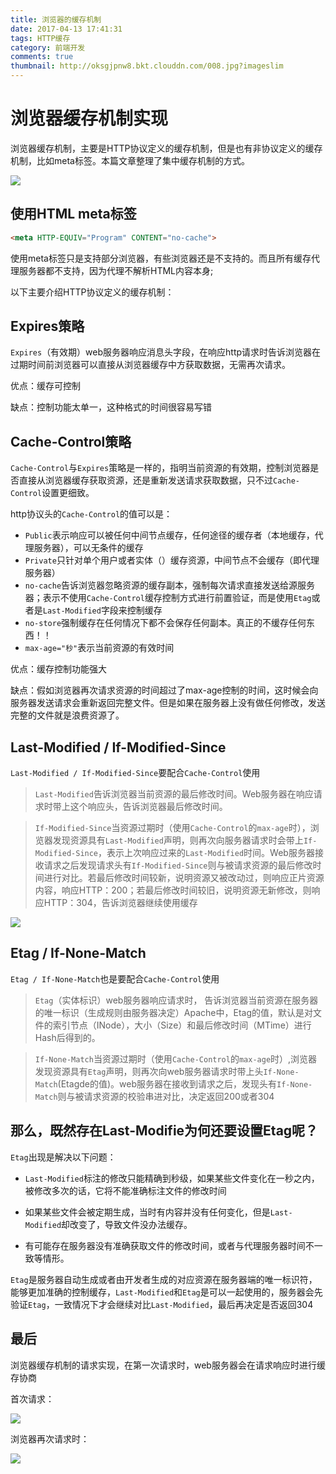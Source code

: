 ```yaml
---
title: 浏览器的缓存机制
date: 2017-04-13 17:41:31
tags: HTTP缓存
category: 前端开发
comments: true
thumbnail: http://oksgjpnw8.bkt.clouddn.com/008.jpg?imageslim
---
```




# 浏览器缓存机制实现

浏览器缓存机制，主要是HTTP协议定义的缓存机制，但是也有非协议定义的缓存机制，比如meta标签。本篇文章整理了集中缓存机制的方式。

<img src="http://oksgjpnw8.bkt.clouddn.com/htt-cache.png?imageslim">

<!--more-->


## 使用HTML meta标签

````HTML
<meta HTTP-EQUIV="Program" CONTENT="no-cache">
````

使用meta标签只是支持部分浏览器，有些浏览器还是不支持的。而且所有缓存代理服务器都不支持，因为代理不解析HTML内容本身;

以下主要介绍HTTP协议定义的缓存机制：

## Expires策略

`Expires`（有效期）web服务器响应消息头字段，在响应http请求时告诉浏览器在过期时间前浏览器可以直接从浏览器缓存中方获取数据，无需再次请求。

优点：缓存可控制

缺点：控制功能太单一，这种格式的时间很容易写错

## Cache-Control策略

`Cache-Control`与`Expires`策略是一样的，指明当前资源的有效期，控制浏览器是否直接从浏览器缓存获取资源，还是重新发送请求获取数据，只不过`Cache-Control`设置更细致。


http协议头的`Cache-Control`的值可以是：

* `Public`表示响应可以被任何中间节点缓存，任何途径的缓存者（本地缓存，代理服务器），可以无条件的缓存
* `Private`只针对单个用户或者实体（）缓存资源，中间节点不会缓存（即代理服务器）
* `no-cache`告诉浏览器忽略资源的缓存副本，强制每次请求直接发送给源服务器；表示不使用`Cache-Control`缓存控制方式进行前置验证，而是使用`Etag`或者是`Last-Modified`字段来控制缓存
* `no-store`强制缓存在任何情况下都不会保存任何副本。真正的不缓存任何东西！！
* `max-age="秒"`表示当前资源的有效时间



优点：缓存控制功能强大

缺点：假如浏览器再次请求资源的时间超过了max-age控制的时间，这时候会向服务器发送请求会重新返回完整文件。但是如果在服务器上没有做任何修改，发送完整的文件就是浪费资源了。

## Last-Modified / If-Modified-Since

`Last-Modified / If-Modified-Since`要配合`Cache-Control`使用

> `Last-Modified`告诉浏览器当前资源的最后修改时间。Web服务器在响应请求时带上这个响应头，告诉浏览器最后修改时间。

> `If-Modified-Since`当资源过期时（使用`Cache-Control`的`max-age`时），浏览器发现资源具有`Last-Modified`声明，则再次向服务器请求时会带上`If-Modified-Since`，表示上次响应过来的`Last-Modified`时间。Web服务器接收请求之后发现请求头有`If-Modified-Since`则与被请求资源的最后修改时间进行对比。若最后修改时间较新，说明资源又被改动过，则响应正片资源内容，响应HTTP：200；若最后修改时间较旧，说明资源无新修改，则响应HTTP：304，告诉浏览器继续使用缓存

![](http://ol18c36vs.bkt.clouddn.com/huancun02.png)

## Etag / If-None-Match

`Etag / If-None-Match`也是要配合`Cache-Control`使用

>`Etag`（实体标识）web服务器响应请求时， 告诉浏览器当前资源在服务器的唯一标识（生成规则由服务器决定）Apache中，Etag的值，默认是对文件的索引节点（INode），大小（Size）和最后修改时间（MTime）进行Hash后得到的。

> `If-None-Match`当资源过期时（使用`Cache-Control`的`max-age`时）,浏览器发现资源具有`Etag`声明，则再次向web服务器请求时带上头`If-None-Match`(Etagde的值)。web服务器在接收到请求之后，发现头有`If-None-Match`则与被请求资源的校验串进对比，决定返回200或者304

## 那么，既然存在Last-Modifie为何还要设置Etag呢？

`Etag`出现是解决以下问题：

* `Last-Modified`标注的修改只能精确到秒级，如果某些文件变化在一秒之内，被修改多次的话，它将不能准确标注文件的修改时间

* 如果某些文件会被定期生成，当时有内容并没有任何变化，但是`Last-Modified`却改变了，导致文件没办法缓存。

* 有可能存在服务器没有准确获取文件的修改时间，或者与代理服务器时间不一致等情形。

`Etag`是服务器自动生成或者由开发者生成的对应资源在服务器端的唯一标识符，能够更加准确的控制缓存，`Last-Modified`和`Etag`是可以一起使用的，服务器会先验证`Etag`，一致情况下才会继续对比`Last-Modified`，最后再决定是否返回304


## 最后

浏览器缓存机制的请求实现，在第一次请求时，web服务器会在请求响应时进行缓存协商

首次请求：

![](http://ol18c36vs.bkt.clouddn.com/huancun01.png)

浏览器再次请求时：

![](http://ol18c36vs.bkt.clouddn.com/huancun03.png)


